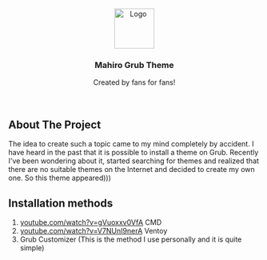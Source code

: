 

<!-- PROJECT LOGO -->
<br />
<p align="center">
  <a href="https://github.com/othneildrew/Best-README-Template">
    <img src="images/logo.png" alt="Logo" width="80" height="80">
  </a>

  <h3 align="center">Mahiro Grub Theme</h3>

  <p align="center">
    Created by fans for fans!
    <br />
    <br />
    <br />
  </p>
</p>






<!-- ABOUT THE PROJECT -->
## About The Project
The idea to create such a topic came to my mind completely by accident. I have heard in the past that it is possible to install a theme on Grub. Recently I've been wondering about it, started searching for themes and realized that there are no suitable themes on the Internet and decided to create my own one. So this theme appeared)))

## Installation methods 
1. [youtube.com/watch?v=gVuoxxv0VfA](https://www.youtube.com/watch?v=gVuoxxv0VfA) CMD
2. [youtube.com/watch?v=V7NUnI9nerA](https://www.youtube.com/watch?v=V7NUnI9nerA) Ventoy
3. Grub Customizer (This is the method I use personally and it is quite simple)

